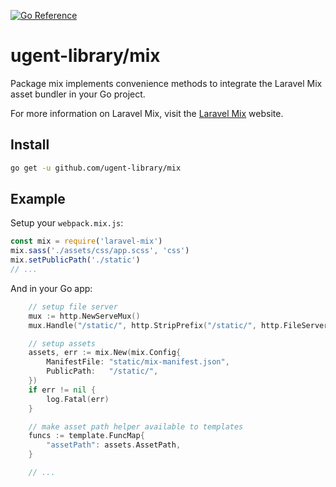 [![Go Reference](https://pkg.go.dev/badge/github.com/ugent-library/mix.svg)](https://pkg.go.dev/github.com/ugent-library/mix)

# ugent-library/mix

Package mix implements convenience methods to integrate the Laravel Mix
asset bundler in your Go project.

For more information on Laravel Mix, visit the [Laravel Mix](https://laravel-mix.com/) website.

## Install

```sh
go get -u github.com/ugent-library/mix
```

## Example

Setup your `webpack.mix.js`:

```js
const mix = require('laravel-mix')
mix.sass('./assets/css/app.scss', 'css')
mix.setPublicPath('./static')
// ...
```

And in your Go app:

```go
    // setup file server
    mux := http.NewServeMux()
    mux.Handle("/static/", http.StripPrefix("/static/", http.FileServer(http.Dir("./static"))))

    // setup assets
    assets, err := mix.New(mix.Config{
        ManifestFile: "static/mix-manifest.json",
        PublicPath:   "/static/",
    })
    if err != nil {
        log.Fatal(err)
    }

    // make asset path helper available to templates
    funcs := template.FuncMap{
        "assetPath": assets.AssetPath,
    }

    // ...
```
